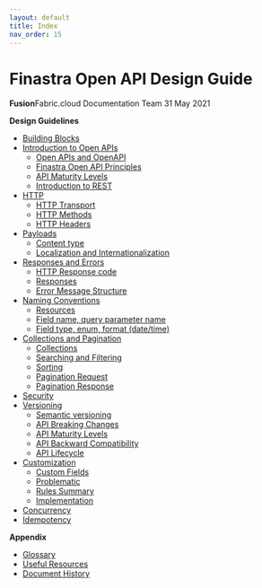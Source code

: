```yaml
---
layout: default
title: Index
nav_order: 15
---
```


Finastra Open API Design Guide
================
**Fusion**Fabric.cloud Documentation Team
31 May 2021


**Design Guidelines**
-   [Building Blocks](./Building_Blocks.md)
-   [Introduction to Open APIs](./Introduction_to_Open_APIs.md)
    -   [Open APIs and OpenAPI](./Introduction_to_Open_APIs.md#open-apis-and-openapi)
    -   [Finastra Open API Principles](./Introduction_to_Open_APIs.md#finastra-open-api-principles)
    -   [API Maturity Levels](./Introduction_to_Open_APIs.md#api-maturity-levels)
    -   [Introduction to REST](./Introduction_to_Open_APIs.md#REST)
-   [HTTP](./Http.md)
    -   [HTTP Transport](./Http.md#rest-and-http-transport)
    -   [HTTP Methods](./Http.md#rest-and-http-methods)
    -   [HTTP Headers](./Http.md#rest-and-http-headers)
-   [Payloads](./Payloads_and_Formats.md)
    -   [Content type](./Payloads_and_Formats.md#Content-type)
    -   [Localization and Internationalization](./Payloads_and_Formats.md#Localization-,-Internationalization)
-   [Responses and Errors](./Responses_and_Errors.md)
    -   [HTTP Response code](./Responses_and_Errors#http-response-code)
    -   [Responses](./Responses_and_Errors#responses)
    -   [Error Message Structure](./Responses_and_Errors.md#finastra-error-message-structure)
-   [Naming Conventions](./Naming_Conventions.md)
    -   [Resources](./Naming_Conventions.md#resources)
    -   [Field name, query parameter name](./Naming_Conventions.md#Field-name,-query-parameter-name)
    -   [Field type, enum, format (date/time)](./Naming_Conventions.md#Field-type-and-format)
-   [Collections and Pagination](./Collections_and_Pagination.md)
    -   [Collections](./Collections_and_Pagination.md#collections)
    -   [Searching and Filtering](./Collections_and_Pagination.md#searching-and-filtering)
    -   [Sorting](./Collections_and_Pagination.md#sorting)
    -   [Pagination Request](./Collections_and_Pagination.md#pagination-request)
    -   [Pagination Response](./Collections_and_Pagination.md#pagination-response)
-   [Security](./Security.md)
-   [Versioning](./Versioning.md)
    - [Semantic versioning](./Versioning.md#Semantic-versioning)
	 - [API Breaking Changes](./Versioning.md#api-breaking-changes)
	 - [API Maturity Levels](./Versioning.md#maturity-levels)
	 - [API Backward Compatibility](./Versioning.md#api-backward-compatibility)
	 - [API Lifecycle](./Versioning.md#api-lifecycle)
-   [Customization](./Customization.md)
    -   [Custom Fields](./Customization.md#introduction#introduction)
    -   [Problematic ](./Customization.md#introduction#problematic)
    -   [Rules Summary](./Customization.md#introduction#Rules-Summary)
    -   [Implementation](./Customization.md#introduction#implementation)  ​
-   [Concurrency](./Concurrency.md)
-   [Idempotency](./Idempotency.md)


**Appendix**
-   [Glossary](./Glossary.md)
-   [Useful Resources](./Useful_Resources.md)
-   [Document History](./Document_History.md)

